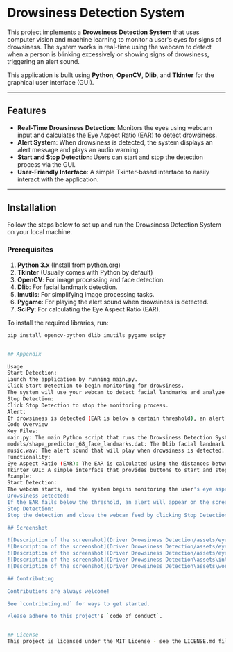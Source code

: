 
# Drowsiness Detection System

This project implements a **Drowsiness Detection System** that uses computer vision and machine learning to monitor a user's eyes for signs of drowsiness. The system works in real-time using the webcam to detect when a person is blinking excessively or showing signs of drowsiness, triggering an alert sound. 

This application is built using **Python**, **OpenCV**, **Dlib**, and **Tkinter** for the graphical user interface (GUI).

---

## Features

- **Real-Time Drowsiness Detection**: Monitors the eyes using webcam input and calculates the Eye Aspect Ratio (EAR) to detect drowsiness.
- **Alert System**: When drowsiness is detected, the system displays an alert message and plays an audio warning.
- **Start and Stop Detection**: Users can start and stop the detection process via the GUI.
- **User-Friendly Interface**: A simple Tkinter-based interface to easily interact with the application.

---



## Installation


Follow the steps below to set up and run the Drowsiness Detection System on your local machine.

### Prerequisites

1. **Python 3.x** (Install from [python.org](https://www.python.org/downloads/))
2. **Tkinter** (Usually comes with Python by default)
3. **OpenCV**: For image processing and face detection.
4. **Dlib**: For facial landmark detection.
5. **Imutils**: For simplifying image processing tasks.
6. **Pygame**: For playing the alert sound when drowsiness is detected.
7. **SciPy**: For calculating the Eye Aspect Ratio (EAR).

To install the required libraries, run:

```bash
pip install opencv-python dlib imutils pygame scipy


## Appendix

Usage
Start Detection:
Launch the application by running main.py.
Click Start Detection to begin monitoring for drowsiness.
The system will use your webcam to detect facial landmarks and analyze your eye aspect ratio.
Stop Detection:
Click Stop Detection to stop the monitoring process.
Alert:
If drowsiness is detected (EAR is below a certain threshold), an alert will be triggered with a warning message displayed on the screen, and an audio sound will be played.
Code Overview
Key Files:
main.py: The main Python script that runs the Drowsiness Detection System and the Tkinter GUI.
models/shape_predictor_68_face_landmarks.dat: The Dlib facial landmark predictor model.
music.wav: The alert sound that will play when drowsiness is detected.
Functionality:
Eye Aspect Ratio (EAR): The EAR is calculated using the distances between key eye landmarks, and a threshold is used to determine if the user is drowsy.
Tkinter GUI: A simple interface that provides buttons to start and stop detection. It also provides visual alerts when the user is drowsy.
Example:
Start Detection:
The webcam starts, and the system begins monitoring the user's eye aspect ratio.
Drowsiness Detected:
If the EAR falls below the threshold, an alert will appear on the screen, and the audio file (music.wav) will play.
Stop Detection:
Stop the detection and close the webcam feed by clicking Stop Detection.

## Screenshot

![Description of the screenshot](Driver Drowsiness Detection/assets/eye1.jpg)
![Description of the screenshot](Driver Drowsiness Detection/assets/eye2.png)
![Description of the screenshot](Driver Drowsiness Detection/assets/eye3.jpg)
![Description of the screenshot](Driver Drowsiness Detection\assets\interface.jpg)
![Description of the screenshot](Driver Drowsiness Detection\assets\working.jpg)

## Contributing

Contributions are always welcome!

See `contributing.md` for ways to get started.

Please adhere to this project's `code of conduct`.


## License
This project is licensed under the MIT License - see the LICENSE.md file for details.

